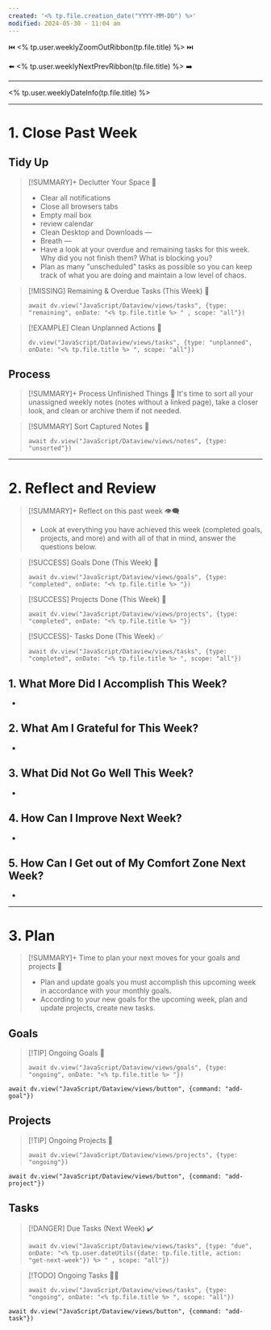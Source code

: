 ```yaml
---
created: '<% tp.file.creation_date("YYYY-MM-DD") %>'
modified: 2024-05-30 - 11:04 am
---
```


⏮️ <% tp.user.weeklyZoomOutRibbon(tp.file.title) %> ⏭️

⬅️ <% tp.user.weeklyNextPrevRibbon(tp.file.title) %> ➡️

---

<% tp.user.weeklyDateInfo(tp.file.title) %>

---

# 1. Close Past Week

## Tidy Up

> [!SUMMARY]+ Declutter Your Space 🧘
> - Clear all notifications
> - Close all browsers tabs
> - Empty mail box
> - review calendar
> - Clean Desktop and Downloads
> —
> - Breath
> —
> - Have a look at your overdue and remaining tasks for this week. Why did you not finish them? What is blocking you?
> - Plan as many "unscheduled" tasks as possible so you can keep track of what you are doing and maintain a low level of chaos.

> [!MISSING] Remaining & Overdue Tasks (This Week) 🧨
> 
> ```dataviewjs
> await dv.view("JavaScript/Dataview/views/tasks", {type: "remaining", onDate: "<% tp.file.title %> " , scope: "all"})
> ```

> [!EXAMPLE] Clean Unplanned Actions 📨
> 
> ```dataviewjs
> dv.view("JavaScript/Dataview/views/tasks", {type: "unplanned", onDate: "<% tp.file.title %> ", scope: "all"})
> ``` 

## Process

> [!SUMMARY]+ Process Unfinished Things 🔁
> It's time to sort all your unassigned weekly notes (notes without a linked page), take a closer look, and clean or archive them if not needed.

> [!SUMMARY] Sort Captured Notes 📝
> 
> ```dataviewjs
> await dv.view("JavaScript/Dataview/views/notes", {type: "unsorted"})
> ```

---

# 2. Reflect and Review

> [!SUMMARY]+ Reflect on this past week 👁️‍🗨️
> - Look at everything you have achieved this week (completed goals, projects, and more) and with all of that in mind, answer the questions below.

> [!SUCCESS] Goals Done (This Week) 🎯
> 
> ```dataviewjs
> await dv.view("JavaScript/Dataview/views/goals", {type: "completed", onDate: "<% tp.file.title %> "})
> ```

> [!SUCCESS] Projects Done (This Week) 💼
> 
> ```dataviewjs
> await dv.view("JavaScript/Dataview/views/projects", {type: "completed", onDate: "<% tp.file.title %> "})
> ```

> [!SUCCESS]- Tasks Done (This Week) ✅
> 
> ```dataviewjs
> await dv.view("JavaScript/Dataview/views/tasks", {type: "completed", onDate: "<% tp.file.title %> ", scope: "all"})
> ```

## 1. What More Did I Accomplish This Week?

- 

## 2. What Am I Grateful for This Week?

-  

## 3. What Did Not Go Well This Week?

- 

## 4. How Can I Improve Next Week?

- 

## 5. How Can I Get out of My Comfort Zone Next Week?

- 

---

# 3. Plan

> [!SUMMARY]+ Time to plan your next moves for your goals and projects 👀
> - Plan and update goals you must accomplish this upcoming week in accordance with your monthly goals.
> - According to your new goals for the upcoming week, plan and update projects, create new tasks.

## Goals

> [!TIP] Ongoing Goals 📅
> 
> ```dataviewjs
> await dv.view("JavaScript/Dataview/views/goals", {type: "ongoing", onDate: "<% tp.file.title %> "})
> ```

```dataviewjs
await dv.view("JavaScript/Dataview/views/button", {command: "add-goal"})
```

## Projects

> [!TIP] Ongoing Projects 📅
> 
> ```dataviewjs
> await dv.view("JavaScript/Dataview/views/projects", {type: "ongoing"})
> ```

```dataviewjs
await dv.view("JavaScript/Dataview/views/button", {command: "add-project"})
```

## Tasks

> [!DANGER] Due Tasks (Next Week) ✔️
> 
> ```dataviewjs
> await dv.view("JavaScript/Dataview/views/tasks", {type: "due", onDate: "<% tp.user.dateUtils({date: tp.file.title, action: "get-next-week"}) %> " , scope: "all"})
> ```

> [!TODO] Ongoing Tasks 🏃‍♂️
> 
> ```dataviewjs
> await dv.view("JavaScript/Dataview/views/tasks", {type: "ongoing", onDate: "<% tp.file.title %> ", scope: "all"})
> ```

```dataviewjs
await dv.view("JavaScript/Dataview/views/button", {command: "add-task"})
```
